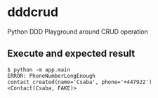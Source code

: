# dddcrud
Python DDD Playground around CRUD operation


## Execute and expected result

```
$ python -m app.main
ERROR: PhoneNumberLongEnough
contact_created(name='Csaba', phone='+447922')
<Contact(Csaba, FAKE)>
```
